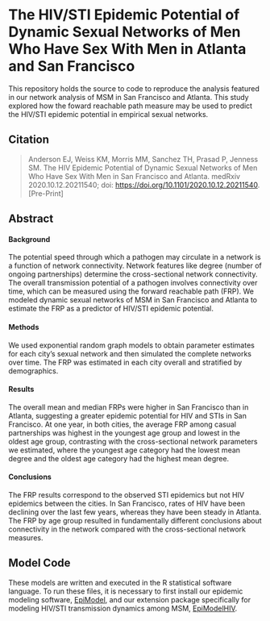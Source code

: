 # The HIV/STI Epidemic Potential of Dynamic Sexual Networks of Men Who Have Sex With Men in Atlanta and San Francisco
This repository holds the source to code to reproduce the analysis featured in our network analysis of MSM in San Francisco and Atlanta. This study explored how the foward reachable path measure may be used to predict the HIV/STI epidemic potential in empirical sexual networks.

## Citation
> Anderson EJ, Weiss KM, Morris MM, Sanchez TH, Prasad P, Jenness SM. The HIV Epidemic Potential of Dynamic Sexual Networks of Men Who Have Sex With Men in San Francisco and Atlanta. medRxiv 2020.10.12.20211540; doi: https://doi.org/10.1101/2020.10.12.20211540. [Pre-Print]

## Abstract

#### Background
The potential speed through which a pathogen may circulate in a network is a function of network connectivity. Network features like degree (number of ongoing partnerships) determine the cross-sectional network connectivity. The overall transmission potential of a pathogen involves connectivity over time, which can be measured using the forward reachable path (FRP). We modeled dynamic sexual networks of MSM in San Francisco and Atlanta to estimate the FRP as a predictor of HIV/STI epidemic potential.

#### Methods
We used exponential random graph models to obtain parameter estimates for each city’s sexual network and then simulated the complete networks over time. The FRP was estimated in each city overall and stratified by demographics.

#### Results
The overall mean and median FRPs were higher in San Francisco than in Atlanta, suggesting a greater epidemic potential for HIV and STIs in San Francisco. At one year, in both cities, the average FRP among casual partnerships was highest in the youngest age group and lowest in the oldest age group, contrasting with the cross-sectional network parameters we estimated, where the youngest age category had the lowest mean degree and the oldest age category had the highest mean degree.

#### Conclusions
The FRP results correspond to the observed STI epidemics but not HIV epidemics between the cities. In San Francisco, rates of HIV have been declining over the last few years, whereas they have been steady in Atlanta. The FRP by age group resulted in fundamentally different conclusions about connectivity in the network compared with the cross-sectional network measures.

## Model Code
These models are written and executed in the R statistical software language. To run these files, it is necessary to first install our epidemic modeling software, [EpiModel](http://epimodel.org/), and our extension package specifically for modeling HIV/STI transmission dynamics among MSM, [EpiModelHIV](http://github.com/statnet/EpiModelHIV). 

